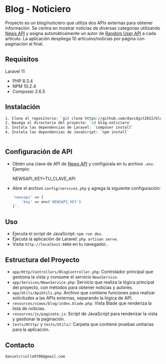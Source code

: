 
# Blog - Noticiero

Proyecto es un blog/noticiero que utiliza dos APIs externas para obtener información. Se centra en mostrar noticias de diversas categorías utilizando [News API](https://newsapi.org/) y asigna automáticamente un autor de [Random User API](https://randomuser.me/) a cada artículo. La aplicación despliega 10 artículos/noticias por página con paginación al final.


## Requisitos
 Laravel 11
- PHP 8.3.4
- NPM 10.2.4
- Composer 2.6.5
## Instalación

```bash
1. Clona el repositorio: `git clone https://github.com/davidgit2022/blog-noticiero.git`
2. Navega al directorio del proyecto: `cd blog-noticiero`
3. Instala las dependencias de Laravel: `composer install`
4. Instala las dependencias de JavaScript: `npm install`



```
    
## Configuración de API

- Obtén una clave de API de [News API](https://newsapi.org/) y configúrala en tu archivo `.env`. Ejemplo:

    NEWSAPI_KEY=TU_CLAVE_API
- Abre el archivo `config/services.php` y agrega la siguiente configuración:
    ```php
    'newsapi' => [
        'key' => env('NEWSAPI_KEY')
    ]`.


## Uso
- Ejecuta el script de JavaScript: `npm run dev`.
- Ejecuta la aplicación de Laravel: `php artisan serve`.
- Visita `http://localhost:8000` en tu navegador..



## Estructura del Proyecto
- `app/Http/Controllers/BlogController.php`: Controlador principal que gestiona la vista y consume el servicio `NewsService`.
- `app/Services/NewsService.php`: Servicio que realiza la lógica principal del proyecto, con métodos para obtener noticias y autores.
- `app/Utils/ApiUtils.php`: Archivo que contiene funciones para realizar solicitudes a las APIs externas, separando la lógica de API.
- `resources/views/blog/index.blade.php`: Vista Blade que renderiza la lista de noticias.
- `resources/js/paginate.js`: Script de JavaScript para renderizar la vista y gestionar la paginación.
- `tests/Htttp/` y `tests/Utils/`: Carpeta que contiene pruebas unitarias para la aplicación.

## Contacto
    danielcriollo9706@gmail.com